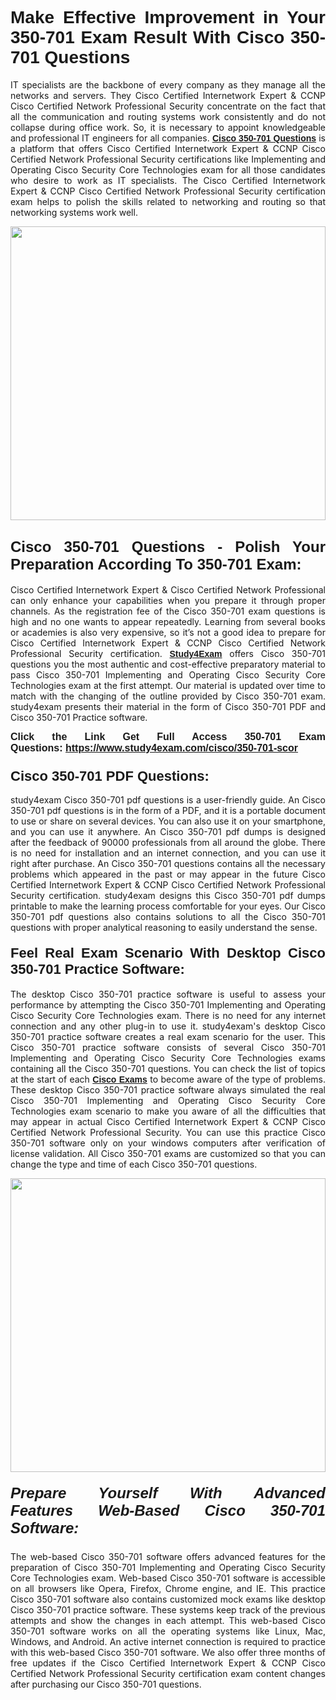<h1 style="text-align: justify;"><span style="font-family:Verdana,Geneva,sans-serif;"><strong>Make Effective Improvement in Your 350-701 Exam Result With Cisco 350-701 Questions</strong></span></h1>

<p style="text-align: justify;">IT specialists are the backbone of every company as they manage all the networks and servers. They Cisco Certified Internetwork Expert & CCNP Cisco Certified Network Professional Security concentrate on the fact that all the communication and routing systems work consistently and do not collapse during office work. So, it is necessary to appoint knowledgeable and professional IT engineers for all companies. <a href="https://www.study4exam.com/cisco/350-701-scor" target="_blank"><span style="font-family:Tahoma,Geneva,sans-serif;"><strong>Cisco 350-701 Questions</strong></span></a> is a platform that offers Cisco Certified Internetwork Expert & CCNP Cisco Certified Network Professional Security certifications like Implementing and Operating Cisco Security Core Technologies exam for all those candidates who desire to work as IT specialists. The Cisco Certified Internetwork Expert & CCNP Cisco Certified Network Professional Security certification exam helps to polish the skills related to networking and routing so that networking systems work well.</p>

<p style="text-align: justify;"><a href="https://www.study4exam.com/cisco/350-701-scor" target="_blank"><img alt="" src="https://www.thequestionanswers.com/wp-content/uploads/2022/02/Study4Exam-Cert-Exams-Questions.webp" style="width: 100%; height: 470px;" /></a></p>

<h2 style="text-align: justify;"><span style="font-family:Verdana,Geneva,sans-serif;"><strong><span style="font-size:24px;">Cisco 350-701 Questions - Polish Your Preparation According To 350-701 Exam:</span></strong></span></h2>

<p style="text-align: justify;">Cisco Certified Internetwork Expert & Cisco Certified Network Professional can only enhance your capabilities when you prepare it through proper channels. As the registration fee of the Cisco 350-701 exam questions is high and no one wants to appear repeatedly. Learning from several books or academies is also very expensive, so it’s not a good idea to prepare for Cisco Certified Internetwork Expert & CCNP Cisco Certified Network Professional Security certification. <a href="https://www.study4exam.com/" target="_blank"><span style="font-family:Tahoma,Geneva,sans-serif;"><strong>Study4Exam</strong></span></a> offers Cisco 350-701 questions you the most authentic and cost-effective preparatory material to pass Cisco 350-701 Implementing and Operating Cisco Security Core Technologies exam at the first attempt. Our material is updated over time to match with the changing of the outline provided by Cisco 350-701 exam. study4exam presents their material in the form of Cisco 350-701 PDF and Cisco 350-701 Practice software.</p>

<p style="text-align: justify;"><span style="font-size:16px;"><span style="font-family:Verdana,Geneva,sans-serif;"><strong>Click the Link Get Full Access 350-701 Exam Questions: <a href="https://www.study4exam.com/cisco/350-701-scor" target="_blank">https://www.study4exam.com/cisco/350-701-scor</a></strong></span></span></p>

<h3 style="text-align: justify;"><strong><span style="font-size:22px;"><span style="font-family:Verdana,Geneva,sans-serif;">Cisco 350-701 PDF Questions:</span></span></strong></h3>

<p style="text-align: justify;">study4exam Cisco 350-701 pdf questions is a user-friendly guide. An Cisco 350-701 pdf questions is in the form of a PDF, and it is a portable document to use or share on several devices. You can also use it on your smartphone, and you can use it anywhere. An Cisco 350-701 pdf dumps is designed after the feedback of 90000 professionals from all around the globe. There is no need for installation and an internet connection, and you can use it right after purchase. An Cisco 350-701 questions contains all the necessary problems which appeared in the past or may appear in the future Cisco Certified Internetwork Expert & CCNP Cisco Certified Network Professional Security certification. study4exam designs this Cisco 350-701 pdf dumps printable to make the learning process comfortable for your eyes. Our Cisco 350-701 pdf questions also contains solutions to all the Cisco 350-701 questions with proper analytical reasoning to easily understand the sense.</p>

<h4 style="text-align: justify;"><strong><span style="font-size:22px;"><span style="font-family:Verdana,Geneva,sans-serif;">Feel Real Exam Scenario With Desktop Cisco 350-701 Practice Software:</span></span></strong></h4>

<p style="text-align: justify;">The desktop Cisco 350-701 practice software is useful to assess your performance by attempting the Cisco 350-701 Implementing and Operating Cisco Security Core Technologies exam. There is no need for any internet connection and any other plug-in to use it. study4exam's desktop Cisco 350-701 practice software creates a real exam scenario for the user. This Cisco 350-701 practice software consists of several Cisco 350-701 Implementing and Operating Cisco Security Core Technologies exams containing all the Cisco 350-701 questions. You can check the list of topics at the start of each <a href="https://www.study4exam.com/cisco-exams" target="_blank"><span style="font-family:Verdana,Geneva,sans-serif;"><strong>Cisco Exams</strong></span></a> to become aware of the type of problems. These desktop Cisco 350-701 practice software always simulated the real Cisco 350-701 Implementing and Operating Cisco Security Core Technologies exam scenario to make you aware of all the difficulties that may appear in actual Cisco Certified Internetwork Expert & CCNP Cisco Certified Network Professional Security. You can use this practice Cisco 350-701 software only on your windows computers after verification of license validation. All Cisco 350-701 exams are customized so that you can change the type and time of each Cisco 350-701 questions.</p>

<p style="text-align: justify;"><a href="https://www.study4exam.com/cisco/350-701-scor" target="_blank"><img alt="" src="https://www.thequestionanswers.com/wp-content/uploads/2022/02/Study4Exam-Cert-Exams-Questions-Discount.webp" style="width: 100%; height: 470px;" /></a></p>

<h5 style="text-align: justify;"><strong><span style="font-size:24px;"><span style="font-family:Verdana,Geneva,sans-serif;">Prepare Yourself With Advanced Features Web-Based Cisco 350-701 Software:</span></span></strong></h5>

<p style="text-align: justify;">The web-based Cisco 350-701 software offers advanced features for the preparation of Cisco 350-701 Implementing and Operating Cisco Security Core Technologies exam. Web-based Cisco 350-701 software is accessible on all browsers like Opera, Firefox, Chrome engine, and IE. This practice Cisco 350-701 software also contains customized mock exams like desktop Cisco 350-701 practice software. These systems keep track of the previous attempts and show the changes in each attempt. This web-based Cisco 350-701 software works on all the operating systems like Linux, Mac, Windows, and Android. An active internet connection is required to practice with this web-based Cisco 350-701 software. We also offer three months of free updates if the Cisco Certified Internetwork Expert & CCNP Cisco Certified Network Professional Security certification exam content changes after purchasing our Cisco 350-701 questions. </p>
